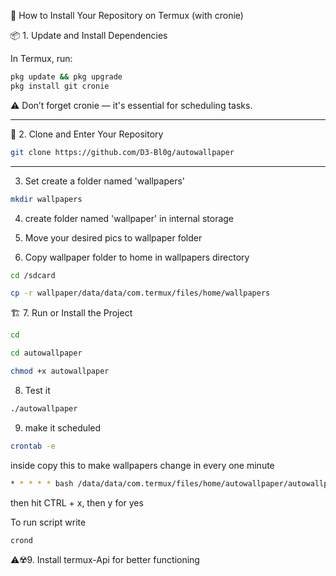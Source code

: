 
📲 How to Install Your Repository on Termux (with cronie)

📦 1. Update and Install Dependencies

In Termux, run:
```bash
pkg update && pkg upgrade
pkg install git cronie
```

 ⚠️ Don’t forget cronie — it's essential for scheduling tasks.




---

📁 2. Clone and Enter Your Repository
```bash
git clone https://github.com/D3-Bl0g/autowallpaper
```

---
   3. Set create a folder named 'wallpapers'
```bash
mkdir wallpapers
```
   4. create folder named 'wallpaper' in internal storage

   5. Move your desired pics to wallpaper folder
  
   6. Copy wallpaper folder to home in wallpapers
directory
```bash
cd /sdcard
```
```bash
cp -r wallpaper/data/data/com.termux/files/home/wallpapers
```

     
🏗️ 7. Run or Install the Project
```bash
cd
```
```bash
cd autowallpaper
```
```bash
chmod +x autowallpaper
```
8. Test it
```bash
./autowallpaper
```
 9. make it scheduled
 ```bash    
 crontab -e
 ```
inside copy this to make wallpapers change in every
 one minute

```bash
* * * * * bash /data/data/com.termux/files/home/autowallpaper/autowallpaper
```
then hit CTRL + x, then y for yes

To run script write 
```bash
crond
```
⚠️☢️9. Install termux-Api for better functioning 
